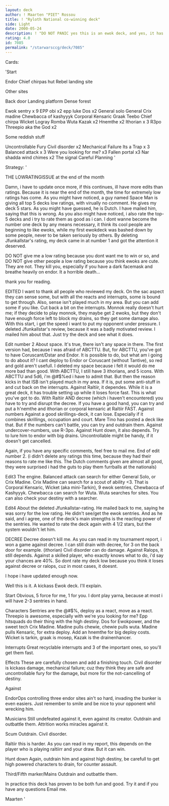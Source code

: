 ```yaml
---
layout: deck
author: ! Maarten "PIET" Rossou
title: ! "Ryloth National co-winning deck"
side: Light
date: 2000-05-24
description: ! "DO NOT PANIC yes this is an ewok deck, and yes, it has won 2 out of 3 on the national. It is called Maarten's terrible horrible fuzzy bear attack part II"
rating: 4.0
id: 7085
permalink: "/starwarsccg/deck/7085"
---
```

Cards: 

'Start 

Endor Chief chirpas hut
Rebel landing site


Other sites

Back door
Landing platform
Dense forest

Ewok sentry x 9
EPP obi x2
epp luke
Dos x2
General solo
General Crix madine
Chewbacca of kashyyyk
Corporal Kensaric
Graak
Teebo
Chief chirpa
Wicket
Logray
Romba
Wuta
Kazak x2
Hnemthe x2
Ithorian x 3
R3po
Threepio aka the God x2

Some reddish stuff

Uncontrollable Fury
Civil disorder x2
Mechanical Failure
Its a Trap x 3
Balanced attack x 3
Were you looking for me? x3
Fallen portal x3
Nar shadda wind chimes x2
The signal
Careful Planning	    '

Strategy: '

THE LOWRATINGISSUE at the end of the month

Damn, i have to update once more, if this continues, ill have more edits than ratings.
Because it is near the end of the month, the time for extremely low ratings has come. As you might have noticed, a guy named Space Man is giving all top 5 decks low ratings, with virually no comment. He gives my deck 5 stars. As you might have guessed, he is Dutch. I have mailed him, saying that this is wrong.
As you also might have noticed, i also rate the top-5 decks and i try to rate them as good as i can.
I dont wanne become the number one deck by any means necessary, it think its cool people are beginning to like ewoks, while my first ewokdeck was bashed down by some people, never to be taken seriously by others. By deleting Jfunkallstar's rating, my deck came in at number 1 and got the attention it deserved.


DO NOT give me a low rating because you dont want me to win or so, and DO NOT give other people a low rating because you think ewoks are cute. They are not. They kill you, especially if you have a dark facemask and breathe heavily on endor. It a horrible death...

thank you for reading.



EDITED I want to thank all people who reviewed my deck. On the sac aspect they can sense some, but with all the reacts and interrupts, some is bound to get through. Also, sense isn't played much in my area. But you can add some if you like. Cut back a bit on the interrupts. Monnok really doesn't hurt me; if they decide to play monnok, they maybe get 2 ewoks, but they don't have enough force left to block my drains, so they get some damage also. With this start, i get the speed i want to put my opponent under pressure.
I deleted Jfunkallstar's review, because it was a badly motivated review. I mailed him about that. Just try the deck and see what it does.

Edit number 2 About space. It's true, there isn't any space in there. The first version had, because I was afraid of ABCTTU. But, for ABCTTU, you've got to have Coruscant/Dstar and Endor. It is possible to do, but what am i going to do about it? I cant deploy to Endor or Coruscant (without Tantive), so red and gold aren't usefull. I deleted my space because i felt it would do me more bad than good. With ABCTTU, I still have 3 ithorians, and 5 icons. With ABCTTU and 5d6, i'm @#$%ed i have to admit that. But then the reason kicks in that ISB isn't played much in my area. If it is, put some anti-stuff in and cut back on the interrupts.
			Against Raltiir, it dependes. While it is a great deck, it has trouble setting up while it loses force fast. This is what you've got to do. With Raltiir AND decree (which i haven't encountered) you have to try and disrupt the decree. If you have a good hand, you can try and put a h'nemthe and ithorian or corporal kensaric at Raltiir FAST.
			Against numbers Against a good skrillings-deck, it can lose. Especially if it combines skrillings, occupation and court. Mare Tino has posted a deck like that. But if the numbers can't battle, you can try and outdrain them. Against undercover-numbers, use R-3po.
			Against Hunt down, it also depends. Try to lure him to endor with big drains. Uncontrollable might be handy, if it doesn't get cancelled.


Again, if you have any specific comments, feel free to mail me.
End of edit number 2. (i didn't delete any ratings this time, because they had their reasons to rate me like this. The Dutch comments given are almost all good, they were surprised i had the guts to play them furrballs at the nationals)

Edit3 The engine. Balanced attack can search for either General Solo, or Crix Madine. Crix Madine can search for a scout of ability <3. That is Corporal Kensaric, Wicket (aka mini-Tarkin), 9 ewok sentries, Chewbacca of Kashyyyk. Chewbacca can search for Wuta. Wuta searches for sites. You can also check your destiny with a searcher.

Edit4 About the deleted Jfunkallstar-rating. He mailed back to me, saying he was sorry for the low rating. He didn't see/get the ewok sentries. And as he said, and i agree, one of the deck's main strengths is the reacting power of the sentries. He wanted to rate the deck again with 4 1/2 stars, but the system wouldn't let him.

DECREE Decree doesn't kill me. As you can read in my tournament report, i won a game against decree. I can still drain with decree, for 3 on the back door for example. (ithorian) Civil disorder can do damage.
Against Ralops, it still depends. Against a skilled player, who exactly knows what to do, i'd say your chances are 40%.
So dont rate my deck low because you think it loses against decree or ralops, cuz in most cases, it doesnt.

I hope i have updated enough now.


Well this is it. A kickass Ewok deck. I'll explain.

Start Obvious, 5 force for me, 1 for you. I dont play yarna, because at most i will have 2-3 sentries in hand.

Characters Sentries are the @#$%, deploy as a react, move as a react. Threepio is awesome, especially with we're you looking for me?
Epp hitsquads do their thing with the high destiny. Dos for Ewokpower, and the sweet tech Crix Madine. Madine pulls chewie, chewie pulls wuta. Madine pulls Kensaric, for extra deploy. Add an hnemthe for big deploy costs.
Wicket is tarkin, graak is mosep, Kazak is the drainenhancer.

Interrupts
Great recyclable interrupts and 3 of the important ones, so you'll get them fast.

Effects
These are carefully chosen and add a finishing touch. Civil disorder is kickass damage, mechanical failure; cuz they think they are safe and uncontrollable fury for the damage, but more for the not-cancelling of destiny.

Against

EndorOps controlling three endor sites ain't so hard, invading the bunker is even easiers. Just remember to smile and be nice to your opponent whil wrecking him.

Musicians Still undefeated against it, even against its creator. Outdrain and outbattle them. Attrition works miracles against it.

Scum Outdrain. Civil disorder.

Raltiir this is harder. As you can read in my report, this depends on the player who is playing raltiirr and your draw. But it can win.

Hunt down Again, outdrain him and against high destiny, be carefull to get high powered characters to drain, for counter assault.

Third/Fifth marker/Mains Outdrain and outbattle them.


In practice this deck has proven to be both fun and good. Try it and if you have any questions Email me.

Maarten       '
